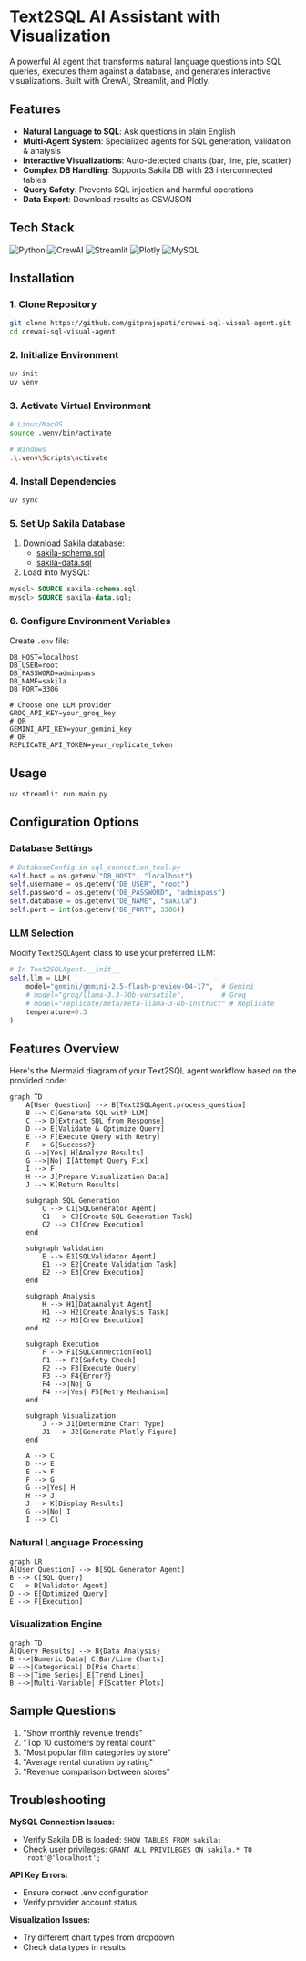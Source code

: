 # Text2SQL AI Assistant with Visualization

A powerful AI agent that transforms natural language questions into SQL queries, executes them against a database, and generates interactive visualizations. Built with CrewAI, Streamlit, and Plotly.

## Features

- **Natural Language to SQL**: Ask questions in plain English
- **Multi-Agent System**: Specialized agents for SQL generation, validation & analysis
- **Interactive Visualizations**: Auto-detected charts (bar, line, pie, scatter)
- **Complex DB Handling**: Supports Sakila DB with 23 interconnected tables
- **Query Safety**: Prevents SQL injection and harmful operations
- **Data Export**: Download results as CSV/JSON

## Tech Stack

![Python](https://img.shields.io/badge/Python-3.10+-blue)
![CrewAI](https://img.shields.io/badge/CrewAI-Agent%20Framework-orange)
![Streamlit](https://img.shields.io/badge/Streamlit-UI%20Framework-red)
![Plotly](https://img.shields.io/badge/Plotly-Visualization-purple)
![MySQL](https://img.shields.io/badge/MySQL-Database-teal)

## Installation

### 1. Clone Repository
```bash
git clone https://github.com/gitprajapati/crewai-sql-visual-agent.git
cd crewai-sql-visual-agent
```

### 2. Initialize Environment
```bash
uv init
uv venv
```

### 3. Activate Virtual Environment
```bash
# Linux/MacOS
source .venv/bin/activate

# Windows
.\.venv\Scripts\activate
```

### 4. Install Dependencies
```bash
uv sync
```

### 5. Set Up Sakila Database
1. Download Sakila database:
   - [sakila-schema.sql](https://downloads.mysql.com/docs/sakila-db.zip)
   - [sakila-data.sql](https://downloads.mysql.com/docs/sakila-db.zip)
2. Load into MySQL:
```sql
mysql> SOURCE sakila-schema.sql;
mysql> SOURCE sakila-data.sql;
```

### 6. Configure Environment Variables
Create `.env` file:
```env
DB_HOST=localhost
DB_USER=root
DB_PASSWORD=adminpass
DB_NAME=sakila
DB_PORT=3306

# Choose one LLM provider
GROQ_API_KEY=your_groq_key
# OR
GEMINI_API_KEY=your_gemini_key
# OR
REPLICATE_API_TOKEN=your_replicate_token
```

## Usage

```bash
uv streamlit run main.py
```

## Configuration Options

### Database Settings
```python
# DatabaseConfig in sql_connection_tool.py
self.host = os.getenv("DB_HOST", "localhost")
self.username = os.getenv("DB_USER", "root")
self.password = os.getenv("DB_PASSWORD", "adminpass")
self.database = os.getenv("DB_NAME", "sakila")
self.port = int(os.getenv("DB_PORT", 3306))
```

### LLM Selection
Modify `Text2SQLAgent` class to use your preferred LLM:
```python
# In Text2SQLAgent.__init__
self.llm = LLM(
    model="gemini/gemini-2.5-flash-preview-04-17",  # Gemini
    # model="groq/llama-3.3-70b-versatile",         # Groq
    # model="replicate/meta/meta-llama-3-8b-instruct" # Replicate
    temperature=0.3
)
```

## Features Overview


Here's the Mermaid diagram of your Text2SQL agent workflow based on the provided code:

```mermaid
graph TD
    A[User Question] --> B[Text2SQLAgent.process_question]
    B --> C[Generate SQL with LLM]
    C --> D[Extract SQL from Response]
    D --> E[Validate & Optimize Query]
    E --> F[Execute Query with Retry]
    F --> G{Success?}
    G -->|Yes| H[Analyze Results]
    G -->|No| I[Attempt Query Fix]
    I --> F
    H --> J[Prepare Visualization Data]
    J --> K[Return Results]

    subgraph SQL Generation
        C --> C1[SQLGenerator Agent]
        C1 --> C2[Create SQL Generation Task]
        C2 --> C3[Crew Execution]
    end

    subgraph Validation
        E --> E1[SQLValidator Agent]
        E1 --> E2[Create Validation Task]
        E2 --> E3[Crew Execution]
    end

    subgraph Analysis
        H --> H1[DataAnalyst Agent]
        H1 --> H2[Create Analysis Task]
        H2 --> H3[Crew Execution]
    end

    subgraph Execution
        F --> F1[SQLConnectionTool]
        F1 --> F2[Safety Check]
        F2 --> F3[Execute Query]
        F3 --> F4{Error?}
        F4 -->|No| G
        F4 -->|Yes| F5[Retry Mechanism]
    end

    subgraph Visualization
        J --> J1[Determine Chart Type]
        J1 --> J2[Generate Plotly Figure]
    end

    A --> C
    D --> E
    E --> F
    F --> G
    G -->|Yes| H
    H --> J
    J --> K[Display Results]
    G -->|No| I
    I --> C1
```

### Natural Language Processing
```mermaid
graph LR
A[User Question] --> B[SQL Generator Agent]
B --> C[SQL Query]
C --> D[Validator Agent]
D --> E[Optimized Query]
E --> F[Execution]
```

### Visualization Engine
```mermaid
graph TD
A[Query Results] --> B{Data Analysis}
B -->|Numeric Data| C[Bar/Line Charts]
B -->|Categorical| D[Pie Charts]
B -->|Time Series| E[Trend Lines]
B -->|Multi-Variable| F[Scatter Plots]
```

## Sample Questions

1. "Show monthly revenue trends"
2. "Top 10 customers by rental count"
3. "Most popular film categories by store"
4. "Average rental duration by rating"
5. "Revenue comparison between stores"

## Troubleshooting

**MySQL Connection Issues:**
- Verify Sakila DB is loaded: `SHOW TABLES FROM sakila;`
- Check user privileges: `GRANT ALL PRIVILEGES ON sakila.* TO 'root'@'localhost';`

**API Key Errors:**
- Ensure correct .env configuration
- Verify provider account status

**Visualization Issues:**
- Try different chart types from dropdown
- Check data types in results








